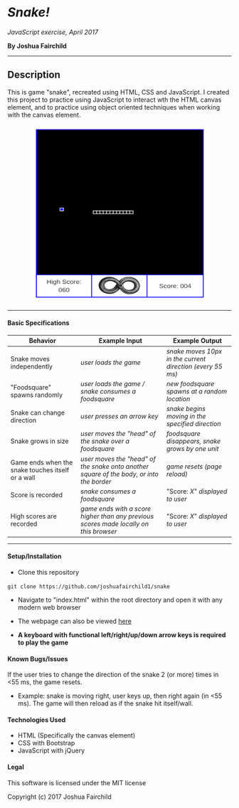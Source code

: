 # ***Snake!***

*JavaScript exercise, April 2017*

**By Joshua Fairchild**

---

## Description
This is game "snake", recreated using HTML, CSS and JavaScript. I created this project to practice using JavaScript to interact wth the HTML canvas element, and to practice using object oriented techniques when working with the canvas element.

<p align='center'>
<img src='./img/screencap.png' alt='Browser-based snake game' height='400px' width='400px'>
</p>

---

#### Basic Specifications
| Behavior | Example Input | Example Output |
|----------|---------------|----------------|
| Snake moves independently | *user loads the game* | *snake moves 10px in the current direction (every 55 ms)* |
| "Foodsquare" spawns randomly | *user loads the game / snake consumes a foodsquare* | *new foodsquare spawns at a random location* |
| Snake can change direction | *user presses an arrow key* | *snake begins moving in the specified direction* |
| Snake grows in size | *user moves the "head" of the snake over a foodsquare* | *foodsquare disappears, snake grows by one unit* |
| Game ends when the snake touches itself or a wall | *user moves the "head" of the snake onto another square of the body, or into the border* | *game resets (page reload)* |
| Score is recorded | *snake consumes a foodsquare* | "Score: *X*" *displayed to user*  |
| High scores are recorded | *game ends with a score higher than any previous scores made locally on this browser* | "Score: *X*" *displayed to user* |

----

#### Setup/Installation
* Clone this repository

 `git clone https://github.com/joshuafairchild1/snake`

* Navigate to "index.html" within the root directory and open it with any modern web browser

* The webpage can also be viewed [here](https://joshuafairchild1.github.io/snake/)

* **A keyboard with functional left/right/up/down arrow keys is required to play the game**


#### Known Bugs/Issues
If the user tries to change the direction of the snake 2 (or more) times in <55 ms, the game resets.
* Example: snake is moving right, user keys up, then right again (in <55 ms). The game will then reload as if the snake hit itself/wall.


#### Technologies Used
* HTML (Specifically the canvas element)
* CSS with Bootstrap
* JavaScript with jQuery


#### Legal

This software is licensed under the MIT license

Copyright (c) 2017 Joshua Fairchild
